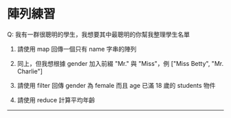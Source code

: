 # 陣列練習
Q: 我有一群很聰明的學生，我想要其中最聰明的你幫我整理學生名單


1. 請使用 map 回傳一個只有 name 字串的陣列

2. 同上，但我想根據 gender 加入前綴 "Mr." 與 "Miss"，例 ["Miss Betty", "Mr. Charlie"]

3. 請使用 filter 回傳 gender 為 female 而且 age 已滿 18 歲的 students 物件

4. 請使用 reduce 計算平均年齡

----

